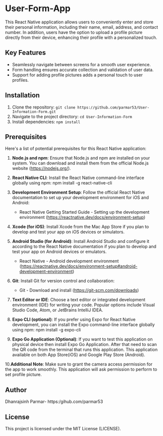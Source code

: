 # User-Form-App

This React Native application allows users to conveniently enter and store their personal information, including their name, email, address, and contact number. In addition, users have the option to upload a profile picture directly from their device, enhancing their profile with a personalized touch. 

## Key Features

- Seamlessly navigate between screens for a smooth user experience.
- Form handling ensures accurate collection and validation of user data.
- Support for adding profile pictures adds a personal touch to user profiles.

## Installation

1. Clone the repository: `git clone https://github.com/parmar53/User-Information-Form.git`
2. Navigate to the project directory: `cd User-Information-Form`
3. Install dependencies: `npm install`

## Prerequisites

Here's a list of potential prerequisites for this React Native application:

1. **Node.js and npm**: Ensure that Node.js and npm are installed on your system. You can download and install them from the official Node.js website (https://nodejs.org/).

2. **React Native CLI**: Install the React Native command-line interface globally using npm:
   npm install -g react-native-cli

3. **Development Environment Setup**: Follow the official React Native documentation to set up your development environment for iOS and Android:
   - React Native Getting Started Guide - Setting up the development environment (https://reactnative.dev/docs/environment-setup)

4. **Xcode (for iOS)**: Install Xcode from the Mac App Store if you plan to develop and test your app on iOS devices or simulators.

5. **Android Studio (for Android)**: Install Android Studio and configure it according to the React Native documentation if you plan to develop and test your app on Android devices or emulators.
   - React Native - Android development environment (https://reactnative.dev/docs/environment-setup#android-development-environment)

6. **Git**: Install Git for version control and collaboration:
   - Git - Download and install (https://git-scm.com/downloads)

7. **Text Editor or IDE**: Choose a text editor or integrated development environment (IDE) for writing your code. Popular options include Visual Studio Code, Atom, or JetBrains IntelliJ IDEA.

8. **Expo CLI (optional)**: If you prefer using Expo for React Native development, you can install the Expo command-line interface globally using npm:
   npm install -g expo-cli

9. **Expo Go Application (Optional)**: If you want to test this application on physical device then install Expo Go Application. After that need to scan the QR code from the terminal that runs this application. This application available on both App Store(iOS) and Google Play Store (Android).

10.**Additional Note**: Make sure to grant the camera access permission for the app to work smoothly. This application will ask permission to perform to set profile picture.

## Author
Dhanrajsinh Parmar- https:/gihub.com/parmar53

## License

This project is licensed under the MIT License (LICENSE).
